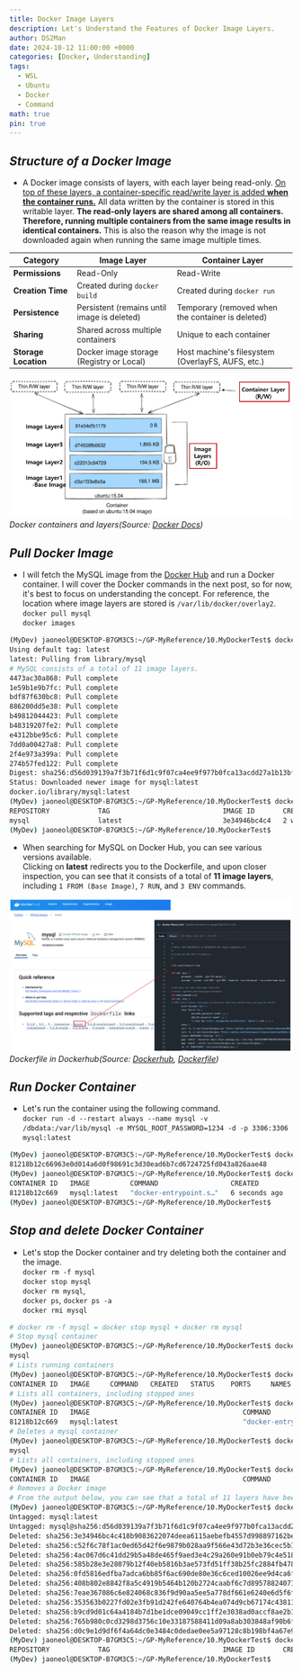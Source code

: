 ```yaml
---
title: Docker Image Layers
description: Let's Understand the Features of Docker Image Layers.
author: DS2Man
date: 2024-10-12 11:00:00 +0000
categories: [Docker, Understanding]
tags:
  - WSL
  - Ubuntu
  - Docker
  - Command
math: true
pin: true
---
```


## *Structure of a Docker Image*

- A Docker image consists of layers, with each layer being read-only. <ins>On top of these layers, a container-specific read/write layer is added **when the container runs.**</ins> All data written by the container is stored in this writable layer.  **The read-only layers are shared among all containers. Therefore, running multiple containers from the same image results in identical containers.** This is also the reason why the image is not downloaded again when running the same image multiple times.   

|**Category**|**Image Layer**|**Container Layer**|
|---|---|---|
|**Permissions**|Read-Only|Read-Write|
|**Creation Time**|Created during `docker build`|Created during `docker run`|
|**Persistence**|Persistent (remains until image is deleted)|Temporary (removed when the container is deleted)|
|**Sharing**|Shared across multiple containers|Unique to each container|
|**Storage Location**|Docker image storage (Registry or Local)|Host machine's filesystem (OverlayFS, AUFS, etc.)|

<!--
Docker image는 layer로 이루어져 있으며, 각 layer 계층은 모두 Read only로 구성됩니다.
그 후 마지막 layer 위에 Container read/write 부분의 layer가 얹어지고 실행됩니다.
이 layer에 Container에서 write된 모든 데이터들이 저장됩니다.
각 Read only layer들은 모든 Container가 공유하게 됩니다.
따라서 같은 image를 사용해 run을 하면 모두 동일한 Container를 얻을 수 있게 되는 것입니다.
또한 동일한 image를 run할 때 image를 새로 받아오지 않는 이유도 다 이 때문입니다.
-->

![Containers and Layers](/assets/img/2024-10-12-Docker6_1.png)
_Docker containers and layers(Source: [Docker Docs](https://docs.docker.com/engine/storage/drivers/))_

## *Pull Docker Image*

- I will fetch the MySQL image from the [Docker Hub](https://hub.docker.com/) and run a Docker container.  I will cover the Docker commands in the next post, so for now, it's best to focus on understanding the concept. For reference, the location where image layers are stored is `/var/lib/docker/overlay2`.    
	`docker pull mysql`      
	`docker images`      

<!--
Docker registry에서 mysql image를 가져와 Docker Container를 실행시켜 볼께. Docker Command는 다음 글에서 작성할 예정이니, 우선은 개념부터 파악하면 좋다.
참고로 Image Layers 가 저장되는 장소는  /var/lib/docker/overlay2 이다.
-->

```bash
(MyDev) jaoneol@DESKTOP-B7GM3C5:~/GP-MyReference/10.MyDockerTest$ docker pull mysql
Using default tag: latest
latest: Pulling from library/mysql
# MySQL consists of a total of 11 image layers.
4473ac30a868: Pull complete 
1e59b1e9b7fc: Pull complete 
bdf87f630bc8: Pull complete 
886200dd5e38: Pull complete 
b49812044423: Pull complete 
b48319207fe2: Pull complete 
e4312bbe95c6: Pull complete 
7dd0a00427a8: Pull complete 
2f4e973a399a: Pull complete 
274b57fed122: Pull complete 
Digest: sha256:d56d039139a7f3b71f6d1c9f07ca4ee9f977b0fca13acdd27a1b13bfd4a4e3be
Status: Downloaded newer image for mysql:latest
docker.io/library/mysql:latest
(MyDev) jaoneol@DESKTOP-B7GM3C5:~/GP-MyReference/10.MyDockerTest$ docker images
REPOSITORY            TAG                            IMAGE ID       CREATED         SIZE
mysql                 latest                         3e34946bc4c4   2 weeks ago     797MB
(MyDev) jaoneol@DESKTOP-B7GM3C5:~/GP-MyReference/10.MyDockerTest$ 
```

- When searching for MySQL on Docker Hub, you can see various versions available.  
Clicking on **latest** redirects you to the Dockerfile, and upon closer inspection, you can see that it consists of a total of **11 image layers**, including `1 FROM (Base Image)`, `7 RUN`, and `3 ENV` commands.

<!--
Docker Hub에서 mysql 검색 시 다양한 버전을 확인할 수 있다. latest를 클릭시, dockerfile로 연결되고, 내용을 자세히 보면 FROM 1개(Base Image), RUN 7개, ENV 3개로 총 11개 Image Layer로 구성됨을 확인할수 있다.
-->

![Dockerfile](/assets/img/2024-10-12-Docker6_2.png)
_Dockerfile in Dockerhub(Source: [Dockerhub](https://hub.docker.com), [Dockerfile](https://github.com/docker-library/mysql/blob/df3a5c483a5e8c3c4d1eae61678fa5372c403bf0/innovation/Dockerfile.oracle))_

## *Run Docker Container*

- Let's run the container using the following command.    
	`docker run -d --restart always --name mysql -v /dbdata:/var/lib/mysql -e MYSQL_ROOT_PASSWORD=1234 -d -p 3306:3306 mysql:latest`

```bash
(MyDev) jaoneol@DESKTOP-B7GM3C5:~/GP-MyReference/10.MyDockerTest$ docker run -d --restart always --name mysql -e MYSQL_ROOT_PASSWORD=1234 -d -p 3306:3306 mysql:latest
81218b12c66963e0d014a6d0f98691c3d30ead6b7cd6724725fd043a826aae48
(MyDev) jaoneol@DESKTOP-B7GM3C5:~/GP-MyReference/10.MyDockerTest$ docker ps
CONTAINER ID   IMAGE          COMMAND                  CREATED         STATUS         PORTS                                                  NAMES
81218b12c669   mysql:latest   "docker-entrypoint.s…"   6 seconds ago   Up 5 seconds   0.0.0.0:3306->3306/tcp, :::3306->3306/tcp, 33060/tcp   mysql
(MyDev) jaoneol@DESKTOP-B7GM3C5:~/GP-MyReference/10.MyDockerTest$ 
```

## *Stop and delete Docker Container*

- Let's stop the Docker container and try deleting both the container and the image.    
	`docker rm -f mysql`    
	`docker stop mysql`    
	`docker rm mysql`,     
	`docker ps`, `docker ps -a`    
	`docker rmi mysql`    
 
```bash
# docker rm -f mysql = docker stop mysql + docker rm mysql 
# Stop mysql container
(MyDev) jaoneol@DESKTOP-B7GM3C5:~/GP-MyReference/10.MyDockerTest$ docker stop mysql
mysql
# Lists running containers
(MyDev) jaoneol@DESKTOP-B7GM3C5:~/GP-MyReference/10.MyDockerTest$ docker ps
CONTAINER ID   IMAGE     COMMAND   CREATED   STATUS    PORTS     NAMES
# Lists all containers, including stopped ones
(MyDev) jaoneol@DESKTOP-B7GM3C5:~/GP-MyReference/10.MyDockerTest$ docker ps -a
CONTAINER ID   IMAGE                                      COMMAND                  CREATED              STATUS                      PORTS                                                                                      NAMES
81218b12c669   mysql:latest                               "docker-entrypoint.s…"   About a minute ago   Exited (0) 4 seconds ago                                                                                               mysql
# Deletes a mysql container
(MyDev) jaoneol@DESKTOP-B7GM3C5:~/GP-MyReference/10.MyDockerTest$ docker rm mysql
mysql
# Lists all containers, including stopped ones
(MyDev) jaoneol@DESKTOP-B7GM3C5:~/GP-MyReference/10.MyDockerTest$ docker ps -a
CONTAINER ID   IMAGE                                      COMMAND                  CREATED      STATUS                      PORTS                                                                                      NAMES
# Removes a Docker image
# From the output below, you can see that a total of 11 layers have been deleted.
(MyDev) jaoneol@DESKTOP-B7GM3C5:~/GP-MyReference/10.MyDockerTest$ docker rmi mysql
Untagged: mysql:latest
Untagged: mysql@sha256:d56d039139a7f3b71f6d1c9f07ca4ee9f977b0fca13acdd27a1b13bfd4a4e3be
Deleted: sha256:3e34946bc4c418b9083622074deea6115aebefb4557d998897162bea8433f083
Deleted: sha256:c52f6c78f1ac0ed65d42f6e9879b028aa9f566e43d72b3e36cec5b12d7f47659
Deleted: sha256:4ac067d6c41dd29b5a48de465f9aed3e4c29a260e91b0eb79c4e518c705c2ec4
Deleted: sha256:585b28e3e28079b12f40eb5816b3ae573fd51ff38b25fc2884fb478bf929e528
Deleted: sha256:0fd5816edfba7adca6bb85f6ac690de80e36c6ced10026ee9d4ca6fc268ef842
Deleted: sha256:408b802e8842f8a5c4919b5464b120b2724caabf6c7d89578824071acad3bdbf
Deleted: sha256:7eae367086c6e824068c836f9d90aa5ee5a778df661e6240e6d5f6fb35f2a962
Deleted: sha256:353563b0227fd02e3fb91d242fe640764b4ea074d9cb67174c43811d1ded240e
Deleted: sha256:b9cd9d01c64a4184b7d1be1dce09049cc1ff2e3038ad0accf8ae2b1509f52d1d
Deleted: sha256:765b980c0cd3298d3756c10e33187588411d09a8ab303848af90b6fc4b3743cf
Deleted: sha256:d0c9e1d9df6f4a64dc0e3484c0dedae0ee5a97128c8b198bf4a67e9bb5077f58
(MyDev) jaoneol@DESKTOP-B7GM3C5:~/GP-MyReference/10.MyDockerTest$ docker images
REPOSITORY            TAG                            IMAGE ID       CREATED         SIZE
(MyDev) jaoneol@DESKTOP-B7GM3C5:~/GP-MyReference/10.MyDockerTest$ 
```